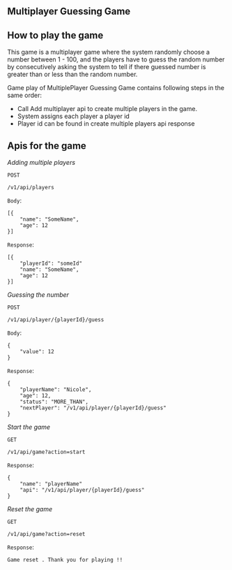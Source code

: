 ## Multiplayer Guessing Game

## How to play the game

This game is a multiplayer game where the system randomly choose a number between 1 - 100, and the players have to guess the random number by consecutively asking the system to tell if there guessed number is greater than or less than the random number.

Game play of MultiplePlayer Guessing Game contains following steps in the same order:

- Call Add multiplayer api to create multiple players in the game.
- System assigns each player a player id
- Player id can be found in create multiple players api response

## Apis for the game

*Adding multiple players*

`POST` 

`/v1/api/players`

`Body`: 

```
[{
    "name": "SomeName",
    "age": 12
}]
```

`Response`:
```
[{
    "playerId": "someId"
    "name": "SomeName",
    "age": 12
}]
```

*Guessing the number*

`POST`

`/v1/api/player/{playerId}/guess`

`Body`: 

```
{
    "value": 12
}
```

`Response`:

```
{
    "playerName": "Nicole",
    "age": 12,
    "status": "MORE_THAN",
    "nextPlayer": "/v1/api/player/{playerId}/guess"
}
```

*Start the game*

`GET`

`/v1/api/game?action=start`

`Response`:
```
{
    "name": "playerName"
    "api": "/v1/api/player/{playerId}/guess"
}
```


*Reset the game*

`GET`

`/v1/api/game?action=reset`

`Response`:
```
Game reset . Thank you for playing !!
```
